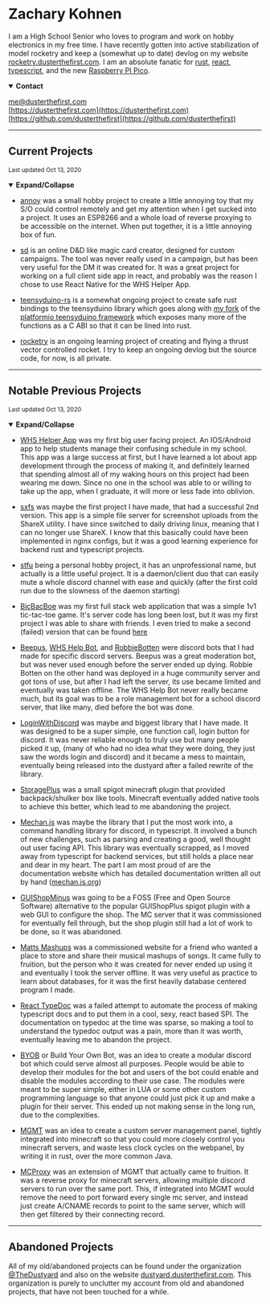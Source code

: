# Zachary Kohnen

I am a High School Senior who loves to program and work on hobby electronics in
my free time. I have recently gotten into active stabilization of model rocketry
and keep a (somewhat up to date) devlog on my website [rocketry.dusterthefirst.com][rocketry].
I am an absolute fanatic for [rust], [react], [typescript], and the new
[Raspberry PI Pico][pico].

[rocketry]: https://rocketry.dusterthefirst.com
[rust]: https://www.rust-lang.org/
[react]: https://reactjs.org/
[typescript]: https://www.typescriptlang.org/
[pico]: https://www.raspberrypi.org/products/raspberry-pi-pico/

<details open>
  <summary><b>Contact</b></summary>

[me@dusterthefirst.com](mailto:me@dusterthefirst.com) \
[https://dusterthefirst.com](https://dusterthefirst.com) \
[https://github.com/dusterthefirst](https://github.com/dusterthefirst)

</details>

<hr>

## Current Projects

<sup>Last updated Oct 13, 2020</sup>

<details open>
 <summary><b>Expand/Collapse</b></summary>

- [annoy] was a small hobby project to create a little annoying toy that my S/O
  could control remotely and get my attention when I get sucked into a project.
  It uses an ESP8266 and a whole load of reverse proxying to be accessible on
  the internet. When put together, it is a little annoying box of fun.

- [sd] is an online D&D like magic card creator, designed for custom campaigns.
  The tool was never really used in a campaign, but has been very useful for
  the DM it was created for. It was a great project for working on a full
  client side app in react, and probably was the reason I chose to use React
  Native for the WHS Helper App.

- [teensyduino-rs] is a somewhat ongoing project to create safe rust bindings to
  the teensyduino library which goes along with [my fork][arduinoteensy-better-ffi]
  of the [platformio teensyduino framework][arduinoteensy] which exposes many more
  of the functions as a C ABI so that it can be lined into rust.

- [rocketry] is an ongoing learning project of creating and flying a thrust vector
  controlled rocket. I try to keep an ongoing devlog but the source code, for now,
  is all private.

</details>

[annoy]: https://github.com/DusterTheFirst/annoy
[sd]: https://github.com/DusterTheFirst/sd
[teensyduino-rs]: https://github.com/DusterTheFirst/teensyduino-rs
[arduinoteensy-better-ffi]: https://github.com/DusterTheFirst/framework-arduinoteensy-better-ffi
[arduinoteensy]: https://docs.platformio.org/en/latest/frameworks/arduino.html

<hr>

## Notable Previous Projects

<sup>Last updated Oct 13, 2020</sup>

<details open>
 <summary><b>Expand/Collapse</b></summary>

- [WHS Helper App][whsha] was my first big user facing project. An IOS/Android
  app to help students manage their confusing schedule in my school. This app was
  a large success at first, but I have learned a lot about app development through
  the process of making it, and definitely learned that spending almost all of my
  waking hours on this project had been wearing me down. Since no one in the school
  was able to or willing to take up the app, when I graduate, it will more or less
  fade into oblivion.

- [sxfs] was maybe the first project I have made, that had a successful 2nd version.
  This app is a simple file server for screenshot uploads from the ShareX utility.
  I have since switched to daily driving linux, meaning that I can no longer use
  ShareX. I know that this basically could have been implemented in nginx configs,
  but it was a good learning experience for backend rust and typescript projects.

- [stfu] being a personal hobby project, it has an unprofessional name, but
  actually is a little useful project. It is a daemon/client duo that can easily
  mute a whole discord channel with ease and quickly (after the first cold run
  due to the slowness of the daemon starting)

- [BicBacBoe] was my first full stack web application that was a simple 1v1
  tic-tac-toe game. It's server code has long been lost, but it was my first project
  I was able to share with friends. I even tried to make a second (failed) version
  that can be found [here][bicbacboe-2]

- [Beepus], [WHS Help Bot][whshelpbot], and [RobbieBotten] were discord bots that
  I had made for specific discord servers. Beepus was a great moderation bot, but
  was never used enough before the server ended up dying. Robbie Botten on the other
  hand was deployed in a huge community server and got tons of use, but after I had
  left the server, its use became limited and eventually was taken offline. The WHS
  Help Bot never really became much, but its goal was to be a role management bot
  for a school discord server, that like many, died before the bot was done.

- [LoginWithDiscord] was maybe and biggest library that I have made. It was
  designed to be a super simple, one function call, login button for discord.
  It was never reliable enough to truly use but many people picked it up, (many of
  who had no idea what they were doing, they just saw the words login and discord)
  and it became a mess to maintain, eventually being released into the dustyard
  after a failed rewrite of the library.

- [StoragePlus] was a small spigot minecraft plugin that provided backpack/shulker
  box like tools. Minecraft eventually added native tools to achieve this better,
  which lead to me abandoning the project.

- [Mechan.js] was maybe the library that I put the most work into, a command
  handling library for discord, in typescript. It involved a bunch of new challenges,
  such as parsing and creating a good, well thought out user facing API. This library
  was eventually scrapped, as I moved away from typescript for backend services,
  but still holds a place near and dear in my heart. The part I am most proud of
  are the documentation website which has detailed documentation written all out
  by hand ([mechan.js.org])

- [GUIShopMinus] was going to be a FOSS (Free and Open Source Software) alternative
  to the popular GUIShopPlus spigot plugin with a web GUI to configure the shop.
  The MC server that it was commissioned for eventually fell through, but the shop
  plugin still had a lot of work to be done, so it was abandoned.

- [Matts Mashups][lemmiejustyeet] was a commissioned website for a friend who
  wanted a place to store and share their musical mashups of songs. It came fully
  to fruition, but the person who it was created for never ended up using it and
  eventually I took the server offline. It was very useful as practice to learn
  about databases, for it was the first heavily database centered program I made.

- [React TypeDoc][reacttypedoc] was a failed attempt to automate the process of
  making typescript docs and to put them in a cool, sexy, react based SPI. The
  documentation on typedoc at the time was sparse, so making a tool to understand
  the typedoc output was a pain, more than it was worth, eventually leaving me to
  abandon the project.

- [BYOB] or Build Your Own Bot, was an idea to create a modular discord bot which
  could serve almost all purposes. People would be able to develop their modules
  for the bot and users of the bot could enable and disable the modules according
  to their use case. The modules were meant to be super simple, either in LUA or
  some other custom programming language so that anyone could just pick it up and
  make a plugin for their server. This ended up not making sense in the long run,
  due to the complexities.

- [MGMT] was an idea to create a custom server management panel, tightly integrated
  into minecraft so that you could more closely control you minecraft servers, and
  waste less clock cycles on the webpanel, by writing it in rust, over the more
  common Java.

- [MCProxy] was an extension of MGMT that actually came to fruition. It was a
  reverse proxy for minecraft servers, allowing multiple discord servers to run
  over the same port. This, if integrated into MGMT would remove the need to port
  forward every single mc server, and instead just create A/CNAME records to point
  to the same server, which will then get filtered by their connecting record.

</details>

[whsha]: https://github.com/whsha
[sxfs]: https://github.com/DusterTheFirst/sxfs
[stfu]: https://github.com/DusterTheFirst/stfu
[bicbacboe]: https://github.com/TheDustyard/bicbacboe-1.0
[bicbacboe-2]: https://github.com/TheDustyard/bicbacboe
[beepus]: https://github.com/TheDustyard/beepus
[whshelpbot]: https://github.com/TheDustyard/WHS-Help-Bot
[robbiebotten]: https://github.com/TheDustyard/RobbieBotten
[loginwithdiscord]: https://github.com/TheDustyard/Login-With-Discord
[storageplus]: https://github.com/TheDustyard/StoragePlus
[mechan.js]: https://github.com/TheDustyard/mechan.js
[mechan.js.org]: https://mechan.js.org/docs
[guishopminus]: https://github.com/whsmc/GUIShopMinus
[lemmiejustyeet]: https://github.com/lemmiejustyeet
[reacttypedoc]: https://github.com/reacttypedoc
[byob]: https://github.com/TheDustyard/BYOB
[mgmt]: https://github.com/DusterTheFirst/MGMT
[mcproxy]: https://github.com/DusterTheFirst/mcproxy

<hr>

## Abandoned Projects

All of my old/abandoned projects can be found under the organization [@TheDustyard]
and also on the website [dustyard.dusterthefirst.com][dustyard]. This organization
is purely to unclutter my account from old and abandoned projects, that have not
been touched for a while.

[@thedustyard]: https://github.com/TheDustyard
[dustyard]: https://dustyard.dusterthefirst.com/
